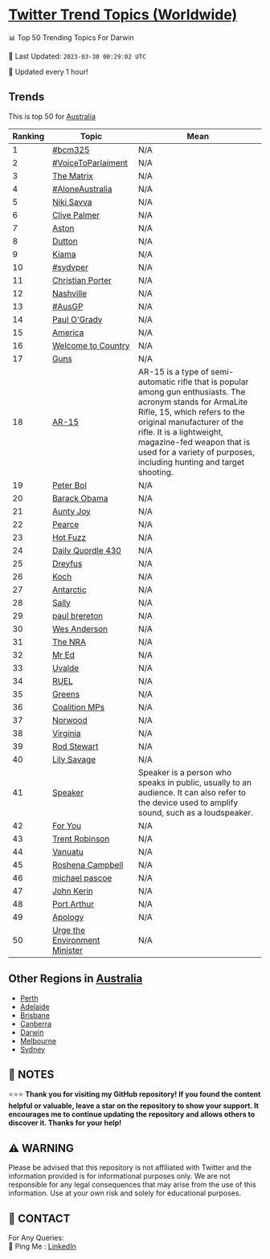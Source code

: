 [Twitter Trend Topics (Worldwide)](https://github.com/ErcinDedeoglu/Twitter-Trend-Topics)
==========


📊 Top 50 Trending Topics For Darwin

📆 Last Updated: `2023-03-30 00:29:02 UTC`

🔧 Updated every 1 hour!


## Trends

This is top 50 for [Australia](</Australia>)

| Ranking | Topic | Mean |
| ------- | ------------ | ------------ |
| 1 | [#bcm325](http://twitter.com/search?q=%23bcm325) | N/A |
| 2 | [#VoiceToParlaiment](http://twitter.com/search?q=%23VoiceToParlaiment) | N/A |
| 3 | [The Matrix](http://twitter.com/search?q=The+Matrix) | N/A |
| 4 | [#AloneAustralia](http://twitter.com/search?q=%23AloneAustralia) | N/A |
| 5 | [Niki Savva](http://twitter.com/search?q=Niki+Savva) | N/A |
| 6 | [Clive Palmer](http://twitter.com/search?q=Clive+Palmer) | N/A |
| 7 | [Aston](http://twitter.com/search?q=Aston) | N/A |
| 8 | [Dutton](http://twitter.com/search?q=Dutton) | N/A |
| 9 | [Kiama](http://twitter.com/search?q=Kiama) | N/A |
| 10 | [#sydvper](http://twitter.com/search?q=%23sydvper) | N/A |
| 11 | [Christian Porter](http://twitter.com/search?q=Christian+Porter) | N/A |
| 12 | [Nashville](http://twitter.com/search?q=Nashville) | N/A |
| 13 | [#AusGP](http://twitter.com/search?q=%23AusGP) | N/A |
| 14 | [Paul O'Grady](http://twitter.com/search?q=Paul+O%27Grady) | N/A |
| 15 | [America](http://twitter.com/search?q=America) | N/A |
| 16 | [Welcome to Country](http://twitter.com/search?q=Welcome+to+Country) | N/A |
| 17 | [Guns](http://twitter.com/search?q=Guns) | N/A |
| 18 | [AR-15](http://twitter.com/search?q=AR-15) | AR-15 is a type of semi-automatic rifle that is popular among gun enthusiasts. The acronym stands for ArmaLite Rifle, 15, which refers to the original manufacturer of the rifle. It is a lightweight, magazine-fed weapon that is used for a variety of purposes, including hunting and target shooting. |
| 19 | [Peter Bol](http://twitter.com/search?q=Peter+Bol) | N/A |
| 20 | [Barack Obama](http://twitter.com/search?q=Barack+Obama) | N/A |
| 21 | [Aunty Joy](http://twitter.com/search?q=Aunty+Joy) | N/A |
| 22 | [Pearce](http://twitter.com/search?q=Pearce) | N/A |
| 23 | [Hot Fuzz](http://twitter.com/search?q=Hot+Fuzz) | N/A |
| 24 | [Daily Quordle 430](http://twitter.com/search?q=Daily+Quordle+430) | N/A |
| 25 | [Dreyfus](http://twitter.com/search?q=Dreyfus) | N/A |
| 26 | [Koch](http://twitter.com/search?q=Koch) | N/A |
| 27 | [Antarctic](http://twitter.com/search?q=Antarctic) | N/A |
| 28 | [Sally](http://twitter.com/search?q=Sally) | N/A |
| 29 | [paul brereton](http://twitter.com/search?q=paul+brereton) | N/A |
| 30 | [Wes Anderson](http://twitter.com/search?q=Wes+Anderson) | N/A |
| 31 | [The NRA](http://twitter.com/search?q=The+NRA) | N/A |
| 32 | [Mr Ed](http://twitter.com/search?q=Mr+Ed) | N/A |
| 33 | [Uvalde](http://twitter.com/search?q=Uvalde) | N/A |
| 34 | [RUEL](http://twitter.com/search?q=RUEL) | N/A |
| 35 | [Greens](http://twitter.com/search?q=Greens) | N/A |
| 36 | [Coalition MPs](http://twitter.com/search?q=Coalition+MPs) | N/A |
| 37 | [Norwood](http://twitter.com/search?q=Norwood) | N/A |
| 38 | [Virginia](http://twitter.com/search?q=Virginia) | N/A |
| 39 | [Rod Stewart](http://twitter.com/search?q=Rod+Stewart) | N/A |
| 40 | [Lily Savage](http://twitter.com/search?q=Lily+Savage) | N/A |
| 41 | [Speaker](http://twitter.com/search?q=Speaker) | Speaker is a person who speaks in public, usually to an audience. It can also refer to the device used to amplify sound, such as a loudspeaker. |
| 42 | [For You](http://twitter.com/search?q=For+You) | N/A |
| 43 | [Trent Robinson](http://twitter.com/search?q=Trent+Robinson) | N/A |
| 44 | [Vanuatu](http://twitter.com/search?q=Vanuatu) | N/A |
| 45 | [Roshena Campbell](http://twitter.com/search?q=Roshena+Campbell) | N/A |
| 46 | [michael pascoe](http://twitter.com/search?q=michael+pascoe) | N/A |
| 47 | [John Kerin](http://twitter.com/search?q=John+Kerin) | N/A |
| 48 | [Port Arthur](http://twitter.com/search?q=Port+Arthur) | N/A |
| 49 | [Apology](http://twitter.com/search?q=Apology) | N/A |
| 50 | [Urge the Environment Minister](http://twitter.com/search?q=Urge+the+Environment+Minister) | N/A |



## Other Regions in [Australia](</Australia>)

* [Perth](</Australia/Perth.md>)
* [Adelaide](</Australia/Adelaide.md>)
* [Brisbane](</Australia/Brisbane.md>)
* [Canberra](</Australia/Canberra.md>)
* [Darwin](</Australia/Darwin.md>)
* [Melbourne](</Australia/Melbourne.md>)
* [Sydney](</Australia/Sydney.md>)



## 📝 NOTES

⭐⭐⭐ **Thank you for visiting my GitHub repository! If you found the content helpful or valuable, leave a star on the repository to show your support. It encourages me to continue updating the repository and allows others to discover it. Thanks for your help!**


## ⚠️ WARNING

Please be advised that this repository is not affiliated with Twitter and the information provided is for informational purposes only. We are not responsible for any legal consequences that may arise from the use of this information. Use at your own risk and solely for educational purposes.


## 📨 CONTACT

 For Any Queries:  
            🏓 Ping Me : [LinkedIn](https://www.linkedin.com/in/ercindedeoglu/)
